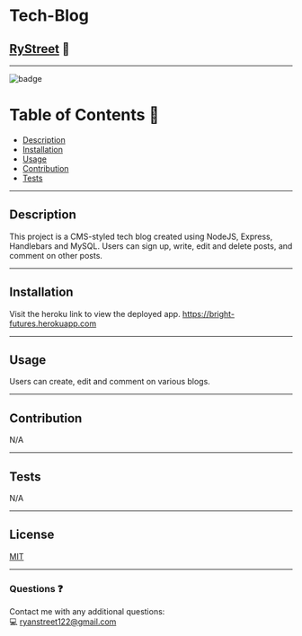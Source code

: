 # **Tech-Blog**

## [RyStreet](https://github.com/RyStreet) 👋
___
![badge](https://img.shields.io/badge/license-MIT-blue)<br />

 # Table of Contents 📒
  - [Description](#description)
  - [Installation](#installation)
  - [Usage](#usage)
  - [Contribution](#contribution)
  - [Tests](#tests)
___
  ## Description 
  This project is a CMS-styled tech blog created using NodeJS, Express, Handlebars and MySQL. Users can sign up, write, edit and delete posts, and comment on other posts.
___
  ## Installation 
  Visit the heroku link to view the deployed app. https://bright-futures.herokuapp.com
___
  ## Usage 
  Users can create, edit and comment on various blogs.
___
  ## Contribution 
  N/A
___
  
  ## Tests  
  N/A
  
___
  ## License 
[MIT](https://opensource.org/licenses/MIT)
___
  ### Questions ❓
  Contact me with any additional questions:
  <br />
  💻 ryanstreet122@gmail.com

